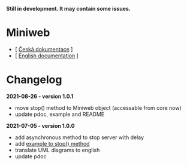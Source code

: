 **Still in development. It may contain some issues.**


# Miniweb

- [ [Česká dokumentace](docs/readme_cs.md) ] 
- [ [English documentation](docs/readme_en.md) ] 


# Changelog

**2021-08-26 - version 1.0.1**
- move stop() method to Miniweb object (accessable from core now)
- update pdoc, example and README


**2021-07-05 - version 1.0.0**
- add asynchronous method to stop server with delay
- add [example to stop() method](examples/stop_server_example.py)
- translate UML diagrams to english
- update pdoc
